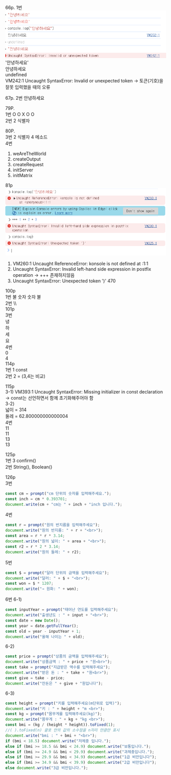 66p. 1번  
![Alt text](image.png)  
'안녕하세요'  
안녕하세요  
undefined  
VM242:1 Uncaught SyntaxError: Invalid or unexpected token -> 토큰(기호)을 잘못 입력했을 때의 오류

67p. 2번 안녕하세요

79P.  
1번 O O X O O  
2번 2 식별자

80P.  
3번 2 식별자 4 메소드  
4번

1. weAreTheWorld
2. createOutput
3. createRequest
4. initServer
5. initMatrix

81p  
![  ](image-1.png)

1. VM260:1 Uncaught ReferenceError: konsole is not defined
   at <anonymous>:1:1
2. Uncaught SyntaxError: Invalid left-hand side expression in postfix operation -> +++ 존재하지않음
3. Uncaught SyntaxError: Unexpected token ')'
   470

100p  
1번 불 숫자 숫자 불  
2번 \\\\  
101p  
3번  
녕  
하  
세  
요  
4번  
0  
4  
114p  
1번 1 const  
2번 2 = (3,4는 비교)

115p  
3-1) VM393:1 Uncaught SyntaxError: Missing initializer in const declaration  
-> const는 선언하면서 함께 초기화해주어야 함  
3-2)  
넓이 = 314  
둘레 = 62.800000000000004  
4번  
11  
11  
13  
13

125p  
1번 3 confirm()  
2번 String(), Boolean()

126p  
3번

```js
const cm = prompt("cm 단위의 숫자를 입력해주세요.");
const inch = cm * 0.393701;
document.write(cm + "cm는 " + inch + "inch 입니다.");
```

4번

```js
const r = prompt("원의 반지름을 입력해주세요");
document.write("원의 반지름: " + r + "<br>");
const area = r * r * 3.14;
document.write("원의 넓이: " + area + "<br>");
const r2 = r * 2 * 3.14;
document.write("원의 둘레: " + r2);
```

5번

```js
const $ = prompt("달러 단위의 금액을 입력해주세요");
document.write("달러: " + $ + "<br>");
const won = $ * 1207;
document.write("→ 원화: " + won);
```

6번
6-1)

```js
const inputYear = prompt("태어난 연도를 입력해주세요");
document.write("출생년도 : " + input + "<br>");
const date = new Date();
const year = date.getFullYear();
const old = year - inputYear + 1;
document.write("올해 나이는 " + old);
```

6-2)

```js
const price = prompt("상품의 금액을 입력해주세요");
document.write("상품금액 : " + price + "원<br>");
const take = prompt("지급받은 액수를 입력해주세요");
document.write("받은 돈 : " + take + "원<br>");
const give = take - price;
document.write("잔돈은 " + give + "원입니다");
```

6-3)

```js
const height = prompt("키를 입력해주세요(m단위로 입력)");
document.write("키 : " + height + "m <br>");
const kg = prompt("몸무게를 입력해주세요(kg)");
document.write("몸무게 : " + kg + "kg <br>");
const bmi = (kg / (height * height)).toFixed(1);
//( ).toFixed(n) 괄호 안의 값의 소수점을 n자리 만큼만 표시
document.write("bmi : " + bmi + "<br>");
if (bmi < 18.5) document.write("저체중 입니다.");
else if (bmi >= 18.5 && bmi < 24.9) document.write("보통입니다.");
else if (bmi >= 24.9 && bmi < 29.9) document.write("과제충입니다.");
else if (bmi >= 29.9 && bmi < 34.9) document.write("1급 비만입니다");
else if (bmi >= 34.9 && bmi < 39.9) document.write("2급 비만입니다");
else document.write("3급 비만입니다.");
```
